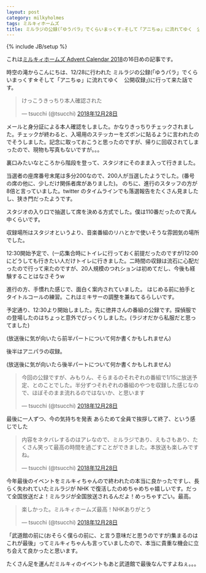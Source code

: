```yaml
---
layout: post
category: milkyholmes
tags: ミルキィホームズ
title: ミルラジの公録(「ゆうパラ」でくらいまっくす☆そして「アニちゅ」に流れてゆく　公開収録」)に行って来ました
---
```

{% include JB/setup %}

これは[ミルキィホームズ Advent Calendar 2018](https://adventar.org/calendars/3305)の16日めの記事です。

時空の滝からこんにちは、12/28に行われた ミルラジの公録(「ゆうパラ」でくらいまっくす☆そして「アニちゅ」に流れてゆく　公開収録」)に行って来た話です。

<blockquote class="twitter-tweet" data-lang="ja"><p lang="ja" dir="ltr">けっこうきっちり本人確認された</p>&mdash; tsucchi (@tsucchi) <a href="https://twitter.com/tsucchi/status/1078477448562368512?ref_src=twsrc%5Etfw">2018年12月28日</a></blockquote>
<script async src="https://platform.twitter.com/widgets.js" charset="utf-8"></script>

メールと身分証による本人確認をしました。かなりきっちりチェックされました。チェックが終わると、入場用のステッカーをズボンに貼るように言われたのでそうしました。記念に取っておこうと思ったのですが、帰りに回収されてしまったので、現物も写真もないですが。。。

裏口みたいなところから階段を登って、スタジオにそのまま入って行きました。

当選者の座席番号末尾は多分200なので、200人が当選したようでした。(番号の席の他に、少しだけ関係者席がありました)。
のちに、進行のスタッフの方が8倍と言っていました。twitter のタイムラインでも落選報告をたくさん見ましたし、狭き門だったようです。

スタジオの入り口で抽選して席を決める方式でした。僕は110番だったので真ん中くらいです。

収録場所はスタジオというより、音楽番組のリハとかで使いそうな雰囲気の場所でした。

12:30開始予定で、(一応集合時にトイレに行っておく前提だったのですが)12:00にどうしても行きたい人だけトイレに行きました。二時間の収録は流石に心配だったので行って来たのですが、20人規模のつれションは初めてだし、今後も経験することはなさそうw

進行の方、手慣れた感じで、面白く案内されていました。
はじめる前に拍手とタイトルコールの練習。これはミキサーの調整を兼ねてるらしいです。

予定通り、12:30より開始しました。先に徳井さんの番組の公録です。探偵服での登場したのはちょっと意外でびっくりしました。(ラジオだから私服だと思ってました)

(放送後に気が向いたら前半パートについて何か書くかもしれません)

後半はアニパラの収録。

(放送後に気が向いたら後半パートについて何か書くかもしれません)

<blockquote class="twitter-tweet" data-lang="ja"><p lang="ja" dir="ltr">今回の公録ですが、みもりん、そらまるのそれぞれの番組で1/15に放送予定、とのことでした。半分ずつそれぞれの番組のやつを収録した感じなので、ほぼそのまま流れるのではないか、と思います</p>&mdash; tsucchi (@tsucchi) <a href="https://twitter.com/tsucchi/status/1078536877240573953?ref_src=twsrc%5Etfw">2018年12月28日</a></blockquote>
<script async src="https://platform.twitter.com/widgets.js" charset="utf-8"></script>


最後に一人ずつ、今の気持ちを発表
あらためて全員で挨拶して終了、という感じでした

<blockquote class="twitter-tweet" data-lang="ja"><p lang="ja" dir="ltr">内容をネタバレするのはアレなので、ミルラジであり、えもさもあり、たくさん笑って最高の時間を過ごすことができました。本放送も楽しみですね。</p>&mdash; tsucchi (@tsucchi) <a href="https://twitter.com/tsucchi/status/1078539830676488192?ref_src=twsrc%5Etfw">2018年12月28日</a></blockquote>
<script async src="https://platform.twitter.com/widgets.js" charset="utf-8"></script>

今年最後のイベントをミルキィちゃんので終われたの本当に良かったですし、長らく失われていたミルラジが NHK で復活したのめちゃめちゃ嬉しいです。だって全国放送だよ！ミルラジが全国放送されるんだよ！めっちゃすごい。最高。

<blockquote class="twitter-tweet" data-lang="ja"><p lang="ja" dir="ltr">楽しかった。ミルキィホームズ最高！NHKありがとう</p>&mdash; tsucchi (@tsucchi) <a href="https://twitter.com/tsucchi/status/1078533750420529152?ref_src=twsrc%5Etfw">2018年12月28日</a></blockquote>
<script async src="https://platform.twitter.com/widgets.js" charset="utf-8"></script>

「武道館の前に(おそらく僕らの前に、と言う意味だと思うのですが)集まるのはこれが最後」ってミルキィちゃんも言っていましたので、本当に貴重な機会に立ち会えて良かったと思います。

たくさん足を運んだミルキィのイベントもあと武道館で最後なんですよねぇ。。。
